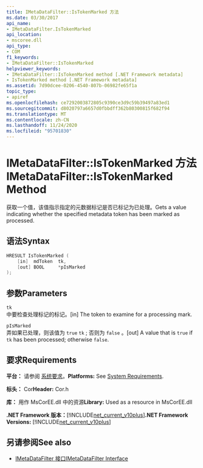 ```yaml
---
title: IMetaDataFilter::IsTokenMarked 方法
ms.date: 03/30/2017
api_name:
- IMetaDataFilter.IsTokenMarked
api_location:
- mscoree.dll
api_type:
- COM
f1_keywords:
- IMetaDataFilter::IsTokenMarked
helpviewer_keywords:
- IMetaDataFilter::IsTokenMarked method [.NET Framework metadata]
- IsTokenMarked method [.NET Framework metadata]
ms.assetid: 7d90dcee-0206-4540-807b-06982fe65f1a
topic_type:
- apiref
ms.openlocfilehash: ce7292003872805c9390ce3d9c59b39497a83ed1
ms.sourcegitcommit: d8020797a6657d0fbbdff362b80300815f682f94
ms.translationtype: MT
ms.contentlocale: zh-CN
ms.lasthandoff: 11/24/2020
ms.locfileid: "95701830"
---
```

# <a name="imetadatafilteristokenmarked-method"></a><span data-ttu-id="22e3d-102">IMetaDataFilter::IsTokenMarked 方法</span><span class="sxs-lookup"><span data-stu-id="22e3d-102">IMetaDataFilter::IsTokenMarked Method</span></span>

<span data-ttu-id="22e3d-103">获取一个值，该值指示指定的元数据标记是否已标记为已处理。</span><span class="sxs-lookup"><span data-stu-id="22e3d-103">Gets a value indicating whether the specified metadata token has been marked as processed.</span></span>  
  
## <a name="syntax"></a><span data-ttu-id="22e3d-104">语法</span><span class="sxs-lookup"><span data-stu-id="22e3d-104">Syntax</span></span>  
  
```cpp  
HRESULT IsTokenMarked (  
    [in]  mdToken  tk,
    [out] BOOL     *pIsMarked  
);  
```  
  
## <a name="parameters"></a><span data-ttu-id="22e3d-105">参数</span><span class="sxs-lookup"><span data-stu-id="22e3d-105">Parameters</span></span>  

 `tk`  
 <span data-ttu-id="22e3d-106">中要检查处理标记的标记。</span><span class="sxs-lookup"><span data-stu-id="22e3d-106">[in] The token to examine for a processing mark.</span></span>  
  
 `pIsMarked`  
 <span data-ttu-id="22e3d-107">弄如果已处理，则该值为 `true` `tk` ; 否则为 `false` 。</span><span class="sxs-lookup"><span data-stu-id="22e3d-107">[out] A value that is `true` if `tk` has been processed; otherwise `false`.</span></span>  
  
## <a name="requirements"></a><span data-ttu-id="22e3d-108">要求</span><span class="sxs-lookup"><span data-stu-id="22e3d-108">Requirements</span></span>  

 <span data-ttu-id="22e3d-109">**平台：** 请参阅 [系统要求](../../get-started/system-requirements.md)。</span><span class="sxs-lookup"><span data-stu-id="22e3d-109">**Platforms:** See [System Requirements](../../get-started/system-requirements.md).</span></span>  
  
 <span data-ttu-id="22e3d-110">**标头：** Cor</span><span class="sxs-lookup"><span data-stu-id="22e3d-110">**Header:** Cor.h</span></span>  
  
 <span data-ttu-id="22e3d-111">**库：** 用作 MsCorEE.dll 中的资源</span><span class="sxs-lookup"><span data-stu-id="22e3d-111">**Library:** Used as a resource in MsCorEE.dll</span></span>  
  
 <span data-ttu-id="22e3d-112">**.NET Framework 版本：**[!INCLUDE[net_current_v10plus](../../../../includes/net-current-v10plus-md.md)]</span><span class="sxs-lookup"><span data-stu-id="22e3d-112">**.NET Framework Versions:** [!INCLUDE[net_current_v10plus](../../../../includes/net-current-v10plus-md.md)]</span></span>  
  
## <a name="see-also"></a><span data-ttu-id="22e3d-113">另请参阅</span><span class="sxs-lookup"><span data-stu-id="22e3d-113">See also</span></span>

- [<span data-ttu-id="22e3d-114">IMetaDataFilter 接口</span><span class="sxs-lookup"><span data-stu-id="22e3d-114">IMetaDataFilter Interface</span></span>](imetadatafilter-interface.md)
